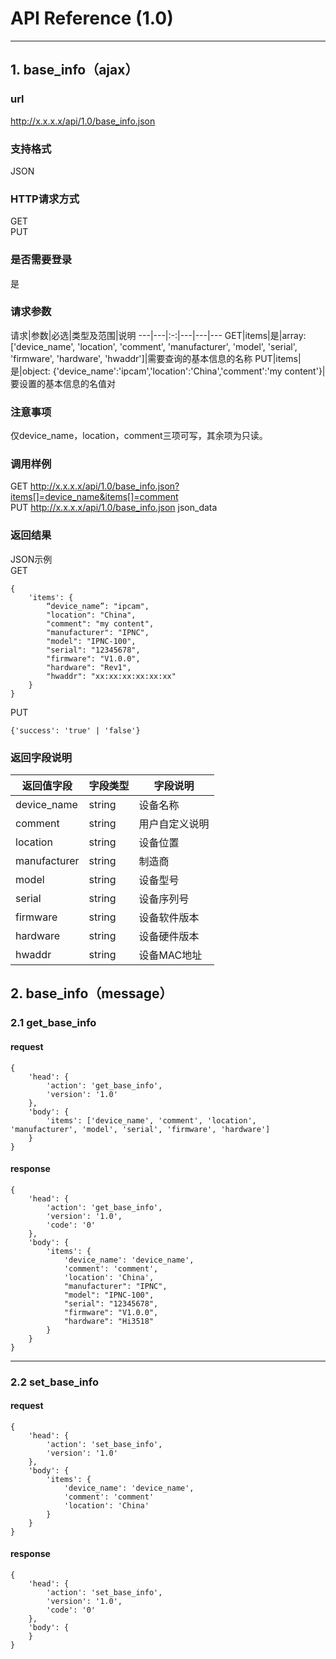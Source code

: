 # API Reference (1.0)
---

## 1. base_info（ajax）

### url
http://x.x.x.x/api/1.0/base_info.json

### 支持格式
JSON

### HTTP请求方式
GET  
PUT

### 是否需要登录
是

### 请求参数
 请求|参数|必选|类型及范围|说明
---|---|:-:|---|---|---
GET|items|是|array: ['device_name', 'location', 'comment', 'manufacturer', 'model', 'serial', 'firmware', 'hardware', 'hwaddr']|需要查询的基本信息的名称
PUT|items|是|object: {'device_name':'ipcam','location':'China','comment':'my content'}|要设置的基本信息的名值对

### 注意事项
仅device_name，location，comment三项可写，其余项为只读。

### 调用样例
GET http://x.x.x.x/api/1.0/base_info.json?items[]=device_name&items[]=comment  
PUT http://x.x.x.x/api/1.0/base_info.json json_data

### 返回结果
JSON示例  
GET

	{
		'items': {
			“device_name”: "ipcam",
			"location": "China",
			"comment": "my content",
			"manufacturer": "IPNC",
			"model": "IPNC-100",
			"serial": "12345678",
			"firmware": "V1.0.0",
			"hardware": "Rev1",
			"hwaddr": "xx:xx:xx:xx:xx:xx"
		}
	}
	
PUT

	{'success': 'true' | 'false'}
	
### 返回字段说明
返回值字段|字段类型|字段说明
---|---|---
device_name|string|设备名称
comment|string|用户自定义说明
location|string|设备位置
manufacturer|string|制造商
model|string|设备型号
serial|string|设备序列号
firmware|string|设备软件版本
hardware|string|设备硬件版本
hwaddr|string|设备MAC地址

## 2. base_info（message）

### 2.1 get_base_info
#### request
    {
		'head': {
            'action': 'get_base_info',
            'version': '1.0'
		},
        'body': {
            'items': ['device_name', 'comment', 'location', 'manufacturer', 'model', 'serial', 'firmware', 'hardware']
        }
    }
#### response
    {
		'head': {
            'action': 'get_base_info',
            'version': '1.0',
            'code': '0'
		},
        'body': {
            'items': {
                'device_name': 'device_name',
                'comment': 'comment',
                'location': 'China',
                "manufacturer": "IPNC",
                "model": "IPNC-100",
                "serial": "12345678",
                "firmware": "V1.0.0",
                "hardware": "Hi3518"
			}
        }
    }
---
### 2.2 set_base_info
#### request
    {
		'head': {
            'action': 'set_base_info',
            'version': '1.0'
        },
        'body': {
			'items': {
                'device_name': 'device_name',
                'comment': 'comment'
                'location': 'China'
			}
		}
    }
#### response
    {
		'head': {
            'action': 'set_base_info',
            'version': '1.0',
			'code': '0'
		},
        'body': {
		}
    }
